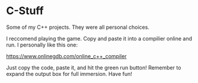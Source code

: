 # C-Stuff

Some of my C++ projects. They were all personal choices. 

I reccomend playing the game. Copy and paste it into a compilier online and run. I personally like this one:

https://www.onlinegdb.com/online_c++_compiler

Just copy the code, paste it, and hit the green run button! Remember to expand the output box for full immersion. Have fun!
